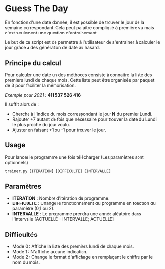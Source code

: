 # Guess The Day

En fonction d'une date donnée, il est possible de trouver le jour de la semaine correspondant.
Cela peut paraitre compliqué à première vu mais c'est seulement une question d'entrainement. 

Le but de ce script est de permettre à l'utilisateur de s'entrainer à calculer le jour grâce à des génération de date au hasard.

## Principe du calcul

Pour calculer une date un des méthodes consiste à connaitre la liste des premiers lundi de chaque mois.
Cette liste peut être organisée par paquet de 3 pour faciliter la mémorisation. 

*Exemple pour 2021 :* **411 537 526 416**

Il suffit alors de :
- Cherche à l'indice du mois correspondant le jour **N** du premier Lundi.
- Rajouter +7 autant de fois que nécessaire pour trouver la date du Lundi le plus proche du jour voulu.
- Ajuster en faisant +1 ou -1 pour trouver le jour.

## Usage

Pour lancer le programme une fois télécharger 
(Les paramètres sont optionnels)
```
trainer.py [ITERATION] [DIFFICULTE] [INTERVALLE]
```

## Paramètres
- **ITERATION** : Nombre d'itération du programme.
- **DIFFICULTE** : Change le fonctionnement du programme en fonction du paramètre (0,1 ou 2).
- **INTERVALLE** : Le programme prendra une année aléatoire dans l'intervalle [ACTUELLE - INTERVALLE; ACTUELLE] 

## Difficultés 
- Mode 0 : Affiche la liste des premiers lundi de chaque mois.
- Mode 1 : N'affiche aucune indication.
- Mode 2 : Change le format d'affichage en remplaçant le chiffre par le nom du mois.
